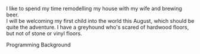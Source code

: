 I like to spend my time remodelling my house with my wife and brewing beer.  
I will be welcoming my first child into the world this August, which should be quite the adventure.
I have a greyhound who's scared of hardwood floors, but not of stone or vinyl floors.

Programming Background